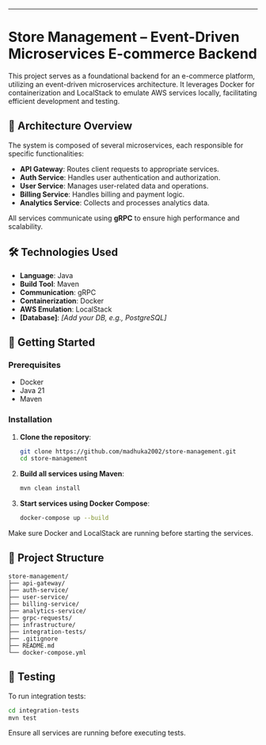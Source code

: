 ---

# Store Management – Event-Driven Microservices E-commerce Backend

This project serves as a foundational backend for an e-commerce platform, utilizing an event-driven microservices architecture. It leverages Docker for containerization and LocalStack to emulate AWS services locally, facilitating efficient development and testing.

## 🧩 Architecture Overview

The system is composed of several microservices, each responsible for specific functionalities:

- **API Gateway**: Routes client requests to appropriate services.
- **Auth Service**: Handles user authentication and authorization.
- **User Service**: Manages user-related data and operations.
- **Billing Service**: Handles billing and payment logic.
- **Analytics Service**: Collects and processes analytics data.

All services communicate using **gRPC** to ensure high performance and scalability.

## 🛠️ Technologies Used

- **Language**: Java
- **Build Tool**: Maven
- **Communication**: gRPC
- **Containerization**: Docker
- **AWS Emulation**: LocalStack
- **[Database]**: *[Add your DB, e.g., PostgreSQL]*

## 🚀 Getting Started

### Prerequisites

- Docker
- Java 21
- Maven

### Installation

1. **Clone the repository**:
   ```bash
   git clone https://github.com/madhuka2002/store-management.git
   cd store-management
   ```

2. **Build all services using Maven**:
   ```bash
   mvn clean install
   ```

3. **Start services using Docker Compose**:
   ```bash
   docker-compose up --build
   ```

Make sure Docker and LocalStack are running before starting the services.

## 📁 Project Structure

```plaintext
store-management/
├── api-gateway/           
├── auth-service/          
├── user-service/          
├── billing-service/       
├── analytics-service/     
├── grpc-requests/         
├── infrastructure/        
├── integration-tests/     
├── .gitignore             
├── README.md              
└── docker-compose.yml     
```

## 🧪 Testing

To run integration tests:

```bash
cd integration-tests
mvn test
```

Ensure all services are running before executing tests.
